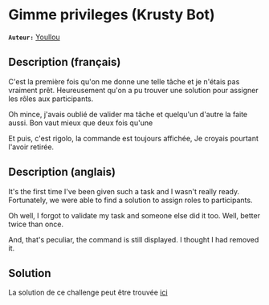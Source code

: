# Gimme privileges (Krusty Bot)

**`Auteur:`** [Youllou](https://youllou.com)

## Description (français)

C'est la première fois qu'on me donne une telle tâche et je n'étais pas vraiment prêt. 
Heureusement qu'on a pu trouver une solution pour assigner les rôles aux participants. 

Oh mince, j'avais oublié de valider ma tâche et quelqu'un d'autre la faite aussi. Bon vaut mieux que deux fois qu'une

Et puis, c'est rigolo, la commande est toujours affichée, Je croyais pourtant l'avoir retirée.

## Description (anglais)

It's the first time I've been given such a task and I wasn't really ready.
Fortunately, we were able to find a solution to assign roles to participants.

Oh well, I forgot to validate my task and someone else did it too. Well, better twice than once.

And, that's peculiar, the command is still displayed. I thought I had removed it.

## Solution

La solution de ce challenge peut être trouvée [ici](solution/)
